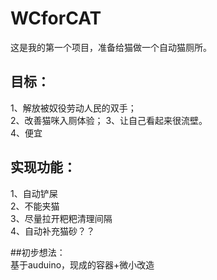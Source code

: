 # WCforCAT

这是我的第一个项目，准备给猫做一个自动猫厕所。

## 目标：  
1、解放被奴役劳动人民的双手；  
2、改善猫咪入厕体验；
3、让自己看起来很流壁。  
4、便宜
	


## 实现功能：  
1、自动铲屎  
2、不能夹猫  
3、尽量拉开粑粑清理间隔  
4、自动补充猫砂？？
	
##初步想法：  
基于auduino，现成的容器+微小改造


